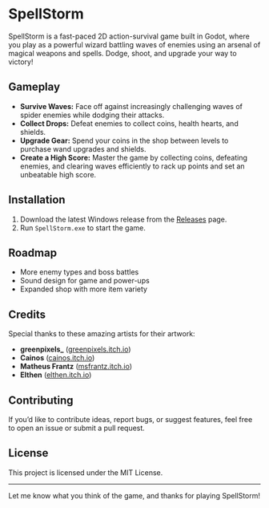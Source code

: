# SpellStorm

SpellStorm is a fast-paced 2D action-survival game built in Godot, where you play as a powerful wizard battling waves of enemies using an arsenal of magical weapons and spells. Dodge, shoot, and upgrade your way to victory!

## Gameplay

- **Survive Waves:** Face off against increasingly challenging waves of spider enemies while dodging their attacks.
- **Collect Drops:** Defeat enemies to collect coins, health hearts, and shields.
- **Upgrade Gear:** Spend your coins in the shop between levels to purchase wand upgrades and shields.
- **Create a High Score:** Master the game by collecting coins, defeating enemies, and clearing waves efficiently to rack up points and set an unbeatable high score.

## Installation

1. Download the latest Windows release from the [Releases](https://github.com/Kartik-Saini77/Spellstorm/releases) page.
2. Run `SpellStorm.exe` to start the game.

## Roadmap

- More enemy types and boss battles
- Sound design for game and power-ups
- Expanded shop with more item variety

## Credits

Special thanks to these amazing artists for their artwork:
- **greenpixels_** ([greenpixels.itch.io](https://greenpixels.itch.io/))
- **Cainos** ([cainos.itch.io](https://cainos.itch.io/))
- **Matheus Frantz** ([msfrantz.itch.io](https://msfrantz.itch.io/))
- **Elthen** ([elthen.itch.io](https://elthen.itch.io/))

## Contributing

If you’d like to contribute ideas, report bugs, or suggest features, feel free to open an issue or submit a pull request.

## License

This project is licensed under the MIT License.

---

Let me know what you think of the game, and thanks for playing SpellStorm!
